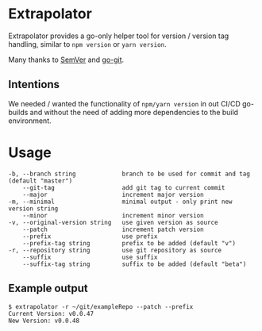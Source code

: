 # Extrapolator
Extrapolator provides a go-only helper tool for version / version tag handling, similar to `npm version` or `yarn version`. 

Many thanks to [SemVer](github.com/Masterminds/semver) and [go-git](github.com/src-d/go-git). 

## Intentions
We needed / wanted the functionality of `npm/yarn version` in out CI/CD go-builds and without the need of adding more dependencies to the build environment. 

# Usage

    -b, --branch string             branch to be used for commit and tag (default "master")
        --git-tag                   add git tag to current commit
        --major                     increment major version
    -m, --minimal                   minimal output - only print new version string
        --minor                     increment minor version
    -v, --original-version string   use given version as source
        --patch                     increment patch version
        --prefix                    use prefix
        --prefix-tag string         prefix to be added (default "v")
    -r, --repository string         use git repository as source
        --suffix                    use suffix
        --suffix-tag string         suffix to be added (default "beta")

## Example output
    $ extrapolator -r ~/git/exampleRepo --patch --prefix                   
    Current Version: v0.0.47
    New Version: v0.0.48
